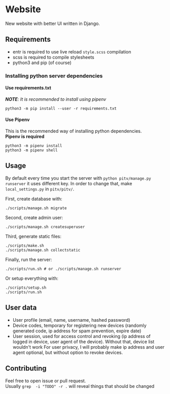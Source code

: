 # Website
New website with better UI written in Django.

## Requirements
- entr is required to use live reload `style.scss` compilation
- scss is required to compile stylesheets
- python3 and pip (of course)

### Installing python server dependencies
#### Use requirements.txt
_**NOTE**: It is recommended to install using pipenv_
```
python3 -m pip install --user -r requirements.txt
```
#### Use Pipenv
This is the recommended way of installing python dependencies.  
__Pipenv is required__
```
python3 -m pipenv install
python3 -m pipenv shell
```

## Usage
By default every time you start the server with `python pitv/manage.py runserver` it uses different key. In order to change that, make `local_settings.py` in `pitv/pitv/`.

First, create database with:
```
./scripts/manage.sh migrate
```
Second, create admin user:
```
./scripts/manage.sh createsuperuser
```
Third, generate static files:
```
./scripts/make.sh
./scripts/manage.sh collectstatic
```
Finally, run the server:
```
./scripts/run.sh # or ./scripts/manage.sh runserver
```
Or setup everything with:
```
./scripts/setup.sh
./scripts/run.sh
```

## User data
- User profile (email, name, username, hashed password)
- Device codes, temporary for registering new devices (randomly generated code, ip address for spam prevention, expire date)
- User session, used for access control and revoking (ip address of logged in device, user agent of the device). Without that, device list wouldn't work
For user privacy, I will probably make ip address and user agent optional, but without option to revoke devices.

## Contributing
Feel free to open issue or pull request.  
Usually `grep  -i "TODO" -r .` will reveal things that should be changed
